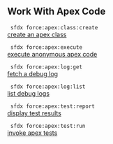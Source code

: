 ## Work With Apex Code



``` sfdx force:apex:class:create```   
 [create an apex class](/workwithapexcode)

``` sfdx force:apex:execute```   
 [execute anonymous apex code](/workwithapexcode)

``` sfdx force:apex:log:get```   
 [fetch a debug log](/workwithapexcode)

``` sfdx force:apex:log:list```   
 [list debug logs](/workwithapexcode)

``` sfdx force:apex:test:report```   
 [display test results](/workwithapexcode)

``` sfdx force:apex:test:run```   
 [invoke apex tests](/workwithapexcode)

